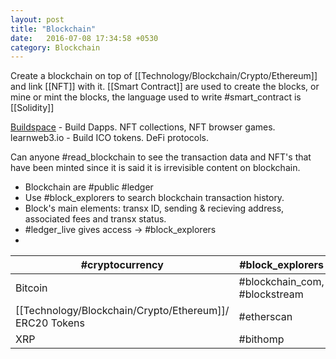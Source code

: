 ```yaml
---
layout: post
title: "Blockchain"
date:   2016-07-08 17:34:58 +0530
category: Blockchain
---
```


Create a blockchain on top of [[Technology/Blockchain/Crypto/Ethereum]] and link [[NFT]] with it.
[[Smart Contract]] are used to create the blocks, or mine or mint the blocks, the language used to write #smart_contract is [[Solidity]]

[Buildspace](https://buildspace.so) - Build Dapps. NFT collections, NFT browser games.
learnweb3.io - Build ICO tokens. DeFi protocols.

Can anyone #read_blockchain to see the transaction data and NFT's that have been minted since it is said it is irrevisible content on blockchain.

- Blockchain are #public #ledger
- Use #block_explorers to search blockchain transaction history.
- Block's main elements: transx ID, sending & recieving address, associated fees and transx status.
- #ledger_live gives access →  #block_explorers 
- 
| #cryptocurrency | #block_explorers |
| ----- | ------ |
| Bitcoin | #blockchain_com, #blockstream |
| [[Technology/Blockchain/Crypto/Ethereum]]/ ERC20 Tokens | #etherscan 
|XRP| #bithomp |
